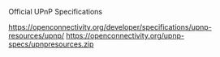 Official UPnP Specifications

https://openconnectivity.org/developer/specifications/upnp-resources/upnp/
https://openconnectivity.org/upnp-specs/upnpresources.zip
